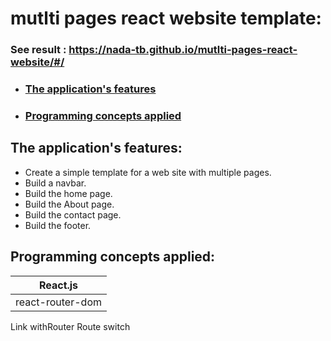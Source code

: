 # mutlti pages react website template:
### See result : https://nada-tb.github.io/mutlti-pages-react-website/#/

* ### [The application's features](#the-applications-features-1)
* ### [Programming concepts applied](#programming-concepts-applied-1)

## The application's features:
* Create a simple template for a web site with multiple pages.
* Build a navbar.
* Build the home page.
* Build the About page.
* Build the contact page.
* Build the footer.

## Programming concepts applied:
React.js|
--------|
react-router-dom|
Link
withRouter
Route
switch




